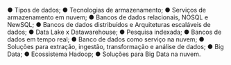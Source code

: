 ● Tipos de dados;
● Tecnologias de armazenamento;
● Serviços de armazenamento em nuvem;
● Bancos de dados relacionais, NOSQL e NewSQL;
● Bancos de dados distribuídos e Arquiteturas escaláveis de dados;
● Data Lake x Datawarehouse;
● Pesquisa indexada;
● Bancos de dados em tempo real;
● Banco de dados como serviço na nuvem;
● Soluções para extração, ingestão, transformação e análise de dados;
● Big Data;
● Ecossistema Hadoop;
● Soluções para Big Data na nuvem.